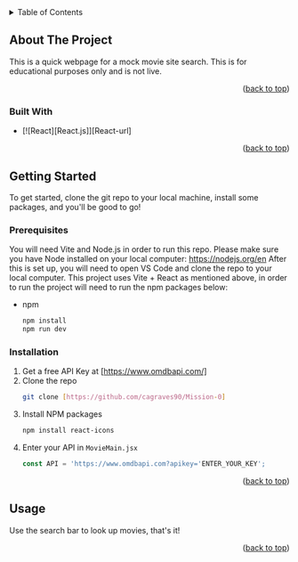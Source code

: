 <!-- TABLE OF CONTENTS -->
<details>
  <summary>Table of Contents</summary>
  <ol>
    <li>
      <a href="#about-the-project">About The Project</a>
      <ul>
        <li><a href="#built-with">Built With</a></li>
      </ul>
    </li>
    <li>
      <a href="#getting-started">Getting Started</a>
      <ul>
        <li><a href="#prerequisites">Prerequisites</a></li>
        <li><a href="#installation">Installation</a></li>
      </ul>
    </li>
    <li><a href="#usage">Usage</a></li>
    <li><a href="#roadmap">Roadmap</a></li>
    <li><a href="#contributing">Contributing</a></li>
    <li><a href="#license">License</a></li>
    <li><a href="#contact">Contact</a></li>
    <li><a href="#acknowledgments">Acknowledgments</a></li>
  </ol>
</details>



<!-- ABOUT THE PROJECT -->
## About The Project

This is a quick webpage for a mock movie site search. This is for educational purposes only and is not live. 

<p align="right">(<a href="#readme-top">back to top</a>)</p>



### Built With

* [![React][React.js]][React-url]

<p align="right">(<a href="#readme-top">back to top</a>)</p>



<!-- GETTING STARTED -->
## Getting Started

To get started, clone the git repo to your local machine, install some packages, and you'll be good to go!

### Prerequisites

You will need Vite and Node.js in order to run this repo. Please make sure you have Node installed on your local computer: https://nodejs.org/en
After this is set up, you will need to open VS Code and clone the repo to your local computer. 
This project uses Vite + React as mentioned above, in order to run the project will need to run the npm packages below:
* npm
  ```sh
  npm install
  npm run dev
  ```

### Installation

1. Get a free API Key at [https://www.omdbapi.com/]
2. Clone the repo
   ```sh
   git clone [https://github.com/cagraves90/Mission-0]
   ```
3. Install NPM packages
   ```sh
   npm install react-icons
   ```
4. Enter your API in `MovieMain.jsx`
   ```js
   const API = 'https://www.omdbapi.com?apikey='ENTER_YOUR_KEY';
   ```

<p align="right">(<a href="#readme-top">back to top</a>)</p>

<!-- USAGE EXAMPLES -->
## Usage

Use the search bar to look up movies, that's it!
<p align="right">(<a href="#readme-top">back to top</a>)</p>

